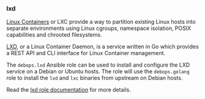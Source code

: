 ### lxd

[Linux Containers](https://en.wikipedia.org/wiki/LXC) or LXC provide a
way to partition existing Linux hosts into separate environments using
Linux cgroups, namespace isolation, POSIX capabilities and chrooted
filesystems.

[LXD](https://linuxcontainers.org/lxd/introduction/), or a Linux
Container Daemon, is a service written in Go which provides a REST API
and CLI interface for Linux Container management.

The `debops.lxd` Ansible role can be used to install and configure the
LXD service on a Debian or Ubuntu hosts. The role will use the
`debops.golang` role to install the `lxd` and `lxc` binaries from
upstream on Debian hosts.

Read the [lxd role documentation](https://docs.debops.org/en/stable-3.0/ansible/roles/lxd/) for more details.
